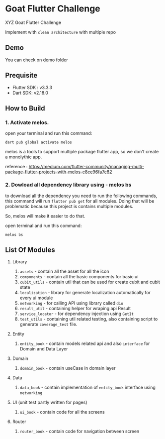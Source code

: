 # Goat Flutter Challenge

XYZ Goat Flutter Challenge

Implement with `clean architecture` with multiple repo

## Demo

You can check on demo folder

## Prequisite

- Flutter SDK : v3.3.3
- Dart SDK: v2.18.0

## How to Build

### 1. Activate melos.
open your terminal and run this command:

````shell
dart pub global activate melos
````
melos is a tools to support multiple package flutter app, so we don't create a monolythic app.

reference : https://medium.com/flutter-community/managing-multi-package-flutter-projects-with-melos-c8ce96fa7c82

### 2. Dowload all dependency library using - melos bs
to download all the dependency you need to run the following commands, 
this command will run `flutter pub get` for all modules. 
Doing that will be problematic because this project is contains multiple modules.

So, melos will make it easier to do that.

open terminal and run this command:

````shell
melos bs
````

## List Of Modules

1. Library
   1. `assets` - contain all the asset for all the icon
   2. `components` - contain all the basic components for basic ui
   3. `cubit_utils` - contain util that can be used for create cubit and cubit state
   4. `localization` - library for generate localization automatically for every ui module
   5. `networking` - for calling API using library called `dio`
   6. `result_util` - containing helper for wraping api Result
   7. `service_locator` - for dependency injection using `GetIt`
   8. `test_utils` - containing util related testing, also containing script to generate `coverage_test` file.

2. Entity 
   1. `entity_book` - contain models related api and also `interface` for Domain and Data Layer


3. Domain
   1. `domain_book` - contain useCase in domain layer


4. Data 
   1. `data_book` - contain implementation of `entity_book` interface using `networking`


5. UI (unit test partly written for pages)
   1. `ui_book` - contain code for all the screens

6. Router
   1. `router_book` - contain code for navigation between screen

